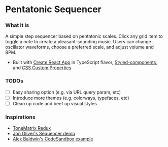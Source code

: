 # Pentatonic Sequencer

### What it is

A simple step sequencer based on pentatonic scales. Click any grid item to toggle a note to create a pleasant-sounding music. Users can change oscillator waveforms, choose a preferred scale, and adjust volume and BPM.

- Built with [Create React App](https://github.com/facebook/create-react-app) in TypeScript flavor, [Styled-components](https://www.styled-components.com/), and [CSS Custom Properties](https://developer.mozilla.org/en-US/docs/Web/CSS/--*)

### TODOs

- [ ] Easy sharing option (e.g. via URL query param, etc)
- [ ] Introduce more themes (e.g. colorways, typefaces, etc)
- [ ] Clean up code and beef up visual styles

### Inspirations

- [ToneMatrix Redux](https://www.maxlaumeister.com/tonematrix/)
- [Jon Oliver's Sequencer demo](https://jonoliver.codes/sequencer/)
- [Alex Baldwin's CodeSandbox example](https://codesandbox.io/s/sequencer-demo-wjgg4?file=/src/Sequencer.js)
